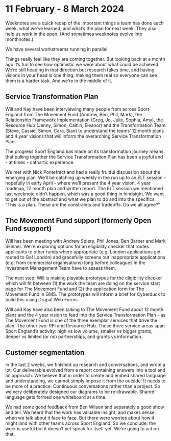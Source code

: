 # 11 February - 8 March 2024

Weeknotes are a quick recap of the important things a team has done each week, what we’ve learned, and what’s the plan for next week. They also help us work in the open. (And sometimes weeknotes evolve into monthnotes.)

We have several workstreams running in parallel.

Things really feel like they are coming together. But looking back at a month ago it’s fun to see how optimistic we were about what could be achieved. We’re still heading in that direction but research takes time, and having visions in your head is one thing, making them real so everyone can see them is a harder task. And we’re in the middle of it.

## Service Transformation Plan

Will and Kay have been interviewing many people from across Sport England from The Movement Fund (Andrew, Ben, Phil, Mark), the Relationship Framework Implementation (Greg, Jo, Julie, Sophia, Amy), the Resource Hub (Jenny, Simon, Caitlin, Eleanor) and the Transformation Team (Steve, Cassie, Simon, Cara, Sian) to understand the teams’ 12 month plans and 4 year visions that will inform the overarching Service Transformation Plan.

The progress Sport England has made on its transformation journey means that pulling together the Service Transformation Plan has been a joyful and - at times - cathartic experience.

We met with Nick Pontefract and had a really fruitful discussion about the emerging plan. We’ll be catching up weekly in the run up to an ELT session - hopefully in early April - where we’ll present the 4 year vision, 4 year roadmap, 12 month plan and written report. The ELT session we mentioned last weeknote didn’t happen, which was a good thing in hindsight. We want to get out of the abstract and what we plan to do and into the specifics: “This is a plan. These are the constraints and tradeoffs. Do we all agree?”

## The Movement Fund support (formerly Open Fund support)

Will has been meeting with Andrew Spiers, Phil Jones, Ben Barber and Mark Skinner. We’re exploring options for an eligibility checker that routes applicants to other funds where appropriate (e.g. London applications get routed to Go! London) and gracefully screens out inappropriate applications (e.g. from commercial organisations) long before colleagues in the Investment Management Team have to assess them.

The next step: Will is making playable prototypes for the eligibility checker which will fit between (1) the work the team are doing on the service start page for The Movement Fund and (2) the application form for The Movement Fund in GMS. The prototypes will inform a brief for Cyberduck to build this using Drupal Web Forms.

Will and Kay have also been talking to The Movement Fund about 12 month plans and the 4 year vision to feed into the Service Transformation Plan - as The Movement Fund is one of the three exemplar services that drive the plan. The other two: RFI and Resource Hub. These three service areas span Sport England’s activity: high vs low volume, smaller vs bigger grants, deeper vs limited (or no) partnerships, and grants vs information.

## Customer segmentation

In the last 2 weeks, we finished up research and conversations, and wrote a lot. Our deliverable evolved from a report containing answers into a tool and an approach. We believe that in order to create and embed shared language and understanding, we cannot simply impose it from the outside. It needs to be more of a practice. Continuous conversations rather than a project. So we very deliberately designed our diagrams to be re-drawable. Shared language gets formed one whiteboard at a time.

We had some good feedback from Ben Wilson and separately a good show and tell. We heard that the work has valuable insight, and makes sense when we talk about it face to face. But there were worries about how it might land with other teams across Sport England. So we conclude: the work is useful but it doesn’t yet speak for itself yet. We’re going to act on that.
